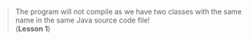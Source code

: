 > The program will not compile as we have two classes with the same name in the same Java source code file!  
> (**Lesson 1**)